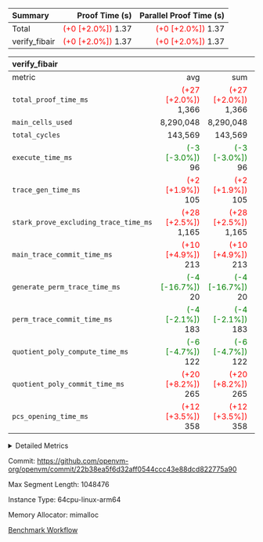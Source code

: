 | Summary | Proof Time (s) | Parallel Proof Time (s) |
|:---|---:|---:|
| Total | <span style='color: red'>(+0 [+2.0%])</span> 1.37 | <span style='color: red'>(+0 [+2.0%])</span> 1.37 |
| verify_fibair | <span style='color: red'>(+0 [+2.0%])</span> 1.37 | <span style='color: red'>(+0 [+2.0%])</span> 1.37 |


| verify_fibair |||||
|:---|---:|---:|---:|---:|
|metric|avg|sum|max|min|
| `total_proof_time_ms ` | <span style='color: red'>(+27 [+2.0%])</span> 1,366 | <span style='color: red'>(+27 [+2.0%])</span> 1,366 | <span style='color: red'>(+27 [+2.0%])</span> 1,366 | <span style='color: red'>(+27 [+2.0%])</span> 1,366 |
| `main_cells_used     ` |  8,290,048 |  8,290,048 |  8,290,048 |  8,290,048 |
| `total_cycles        ` |  143,569 |  143,569 |  143,569 |  143,569 |
| `execute_time_ms     ` | <span style='color: green'>(-3 [-3.0%])</span> 96 | <span style='color: green'>(-3 [-3.0%])</span> 96 | <span style='color: green'>(-3 [-3.0%])</span> 96 | <span style='color: green'>(-3 [-3.0%])</span> 96 |
| `trace_gen_time_ms   ` | <span style='color: red'>(+2 [+1.9%])</span> 105 | <span style='color: red'>(+2 [+1.9%])</span> 105 | <span style='color: red'>(+2 [+1.9%])</span> 105 | <span style='color: red'>(+2 [+1.9%])</span> 105 |
| `stark_prove_excluding_trace_time_ms` | <span style='color: red'>(+28 [+2.5%])</span> 1,165 | <span style='color: red'>(+28 [+2.5%])</span> 1,165 | <span style='color: red'>(+28 [+2.5%])</span> 1,165 | <span style='color: red'>(+28 [+2.5%])</span> 1,165 |
| `main_trace_commit_time_ms` | <span style='color: red'>(+10 [+4.9%])</span> 213 | <span style='color: red'>(+10 [+4.9%])</span> 213 | <span style='color: red'>(+10 [+4.9%])</span> 213 | <span style='color: red'>(+10 [+4.9%])</span> 213 |
| `generate_perm_trace_time_ms` | <span style='color: green'>(-4 [-16.7%])</span> 20 | <span style='color: green'>(-4 [-16.7%])</span> 20 | <span style='color: green'>(-4 [-16.7%])</span> 20 | <span style='color: green'>(-4 [-16.7%])</span> 20 |
| `perm_trace_commit_time_ms` | <span style='color: green'>(-4 [-2.1%])</span> 183 | <span style='color: green'>(-4 [-2.1%])</span> 183 | <span style='color: green'>(-4 [-2.1%])</span> 183 | <span style='color: green'>(-4 [-2.1%])</span> 183 |
| `quotient_poly_compute_time_ms` | <span style='color: green'>(-6 [-4.7%])</span> 122 | <span style='color: green'>(-6 [-4.7%])</span> 122 | <span style='color: green'>(-6 [-4.7%])</span> 122 | <span style='color: green'>(-6 [-4.7%])</span> 122 |
| `quotient_poly_commit_time_ms` | <span style='color: red'>(+20 [+8.2%])</span> 265 | <span style='color: red'>(+20 [+8.2%])</span> 265 | <span style='color: red'>(+20 [+8.2%])</span> 265 | <span style='color: red'>(+20 [+8.2%])</span> 265 |
| `pcs_opening_time_ms ` | <span style='color: red'>(+12 [+3.5%])</span> 358 | <span style='color: red'>(+12 [+3.5%])</span> 358 | <span style='color: red'>(+12 [+3.5%])</span> 358 | <span style='color: red'>(+12 [+3.5%])</span> 358 |



<details>
<summary>Detailed Metrics</summary>

|  | verify_program_compile_ms | total_cells | stark_prove_excluding_trace_time_ms | quotient_poly_compute_time_ms | quotient_poly_commit_time_ms | perm_trace_commit_time_ms | pcs_opening_time_ms | main_trace_commit_time_ms |
| --- | --- | --- | --- | --- | --- | --- | --- |
|  | 5 | 65,536 | 62 | 2 | 13 | 0 | 31 | 13 | 

| air_name | rows | quotient_deg | main_cols | interactions | constraints | cells |
| --- | --- | --- | --- | --- | --- | --- |
| AccessAdapterAir<2> |  | 4 |  | 5 | 11 |  | 
| AccessAdapterAir<4> |  | 4 |  | 5 | 11 |  | 
| AccessAdapterAir<8> |  | 4 |  | 5 | 11 |  | 
| FibonacciAir | 32,768 | 1 | 2 |  | 5 | 65,536 | 
| FriReducedOpeningAir |  | 4 |  | 39 | 60 |  | 
| NativePoseidon2Air<BabyBearParameters>, 1> |  | 4 |  | 136 | 530 |  | 
| PhantomAir |  | 4 |  | 3 | 4 |  | 
| ProgramAir |  | 1 |  | 1 | 4 |  | 
| VariableRangeCheckerAir |  | 1 |  | 1 | 4 |  | 
| VmAirWrapper<AluNativeAdapterAir, FieldArithmeticCoreAir> |  | 4 |  | 15 | 23 |  | 
| VmAirWrapper<BranchNativeAdapterAir, BranchEqualCoreAir<1> |  | 4 |  | 11 | 22 |  | 
| VmAirWrapper<JalNativeAdapterAir, JalCoreAir> |  | 4 |  | 7 | 6 |  | 
| VmAirWrapper<NativeAdapterAir<2, 0>, PublicValuesCoreAir> |  | 4 |  | 11 | 22 |  | 
| VmAirWrapper<NativeLoadStoreAdapterAir<1>, NativeLoadStoreCoreAir<1> |  | 4 |  | 15 | 16 |  | 
| VmAirWrapper<NativeLoadStoreAdapterAir<4>, NativeLoadStoreCoreAir<4> |  | 4 |  | 15 | 16 |  | 
| VmAirWrapper<NativeVectorizedAdapterAir<4>, FieldExtensionCoreAir> |  | 4 |  | 15 | 23 |  | 
| VmConnectorAir |  | 4 |  | 3 | 8 |  | 
| VolatileBoundaryAir |  | 4 |  | 4 | 16 |  | 

| group | trace_gen_time_ms | total_proof_time_ms | total_cycles | total_cells | stark_prove_excluding_trace_time_ms | quotient_poly_compute_time_ms | quotient_poly_commit_time_ms | perm_trace_commit_time_ms | pcs_opening_time_ms | main_trace_commit_time_ms | main_cells_used | generate_perm_trace_time_ms | execute_time_ms |
| --- | --- | --- | --- | --- | --- | --- | --- | --- | --- | --- | --- | --- | --- |
| verify_fibair | 105 | 1,366 | 143,569 | 23,616,152 | 1,165 | 122 | 265 | 183 | 358 | 213 | 8,290,048 | 20 | 96 | 

| group | air_name | rows | prep_cols | perm_cols | main_cols | cells |
| --- | --- | --- | --- | --- | --- | --- |
| verify_fibair | AccessAdapterAir<2> | 32,768 |  | 12 | 11 | 753,664 | 
| verify_fibair | AccessAdapterAir<4> | 16,384 |  | 12 | 13 | 409,600 | 
| verify_fibair | AccessAdapterAir<8> | 128 |  | 12 | 17 | 3,712 | 
| verify_fibair | FriReducedOpeningAir | 1,024 |  | 44 | 27 | 72,704 | 
| verify_fibair | NativePoseidon2Air<BabyBearParameters>, 1> | 16,384 |  | 160 | 399 | 9,158,656 | 
| verify_fibair | PhantomAir | 4,096 |  | 8 | 6 | 57,344 | 
| verify_fibair | ProgramAir | 8,192 |  | 8 | 10 | 147,456 | 
| verify_fibair | VariableRangeCheckerAir | 262,144 | 2 | 8 | 1 | 2,359,296 | 
| verify_fibair | VmAirWrapper<AluNativeAdapterAir, FieldArithmeticCoreAir> | 131,072 |  | 20 | 29 | 6,422,528 | 
| verify_fibair | VmAirWrapper<BranchNativeAdapterAir, BranchEqualCoreAir<1> | 16,384 |  | 16 | 23 | 638,976 | 
| verify_fibair | VmAirWrapper<JalNativeAdapterAir, JalCoreAir> | 4,096 |  | 12 | 9 | 86,016 | 
| verify_fibair | VmAirWrapper<NativeLoadStoreAdapterAir<1>, NativeLoadStoreCoreAir<1> | 32,768 |  | 24 | 22 | 1,507,328 | 
| verify_fibair | VmAirWrapper<NativeLoadStoreAdapterAir<4>, NativeLoadStoreCoreAir<4> | 16,384 |  | 24 | 31 | 901,120 | 
| verify_fibair | VmAirWrapper<NativeVectorizedAdapterAir<4>, FieldExtensionCoreAir> | 8,192 |  | 20 | 38 | 475,136 | 
| verify_fibair | VmConnectorAir | 2 | 1 | 8 | 4 | 24 | 
| verify_fibair | VolatileBoundaryAir | 32,768 |  | 8 | 11 | 622,592 | 

</details>


Commit: https://github.com/openvm-org/openvm/commit/22b38ea5f6d32aff0544ccc43e88dcd822775a90

Max Segment Length: 1048476

Instance Type: 64cpu-linux-arm64

Memory Allocator: mimalloc

[Benchmark Workflow](https://github.com/openvm-org/openvm/actions/runs/13526420388)
